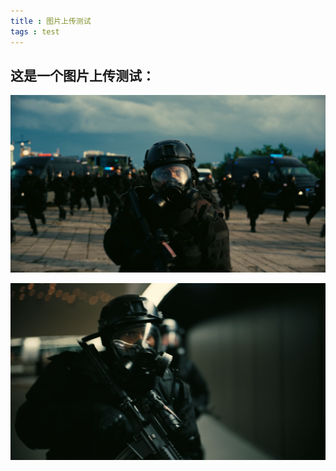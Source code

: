 ```yaml
---
title : 图片上传测试
tags : test
---
```


## 这是一个图片上传测试：
![img](/images/test.png)


![img](/images/屏幕截图(151).png)